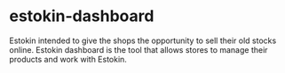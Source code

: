 # estokin-dashboard
Estokin intended to give the shops the opportunity to sell their old stocks online. Estokin dashboard is the tool that allows stores to manage their products and work with Estokin.
